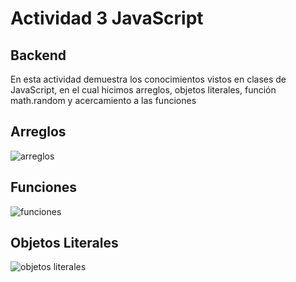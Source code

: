 # Actividad 3 JavaScript
## Backend 

En esta actividad demuestra los conocimientos vistos en clases de JavaScript, en el cual hicimos arreglos, objetos literales, función math.random y  acercamiento a las funciones

## Arreglos

![arreglos](https://user-images.githubusercontent.com/105289494/182978138-1ada8987-7187-46e6-a522-66390b95009c.png)

## Funciones 

![funciones](https://user-images.githubusercontent.com/105289494/182978183-9d6250ff-fd6d-4f95-a04c-4d0120226481.png)

## Objetos Literales

![objetos literales](https://user-images.githubusercontent.com/105289494/182978244-80c60b7a-4de0-4207-bbce-048cc20b4ed4.png)


